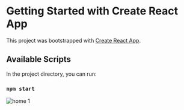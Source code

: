 # Getting Started with Create React App

This project was bootstrapped with [Create React App](https://github.com/facebook/create-react-app).

## Available Scripts

In the project directory, you can run:

### `npm start`

![home 1](https://github.com/JosephRd/music-dashboard/assets/75560390/dff75bfc-7282-4143-b2a0-a1dbd166e166)

